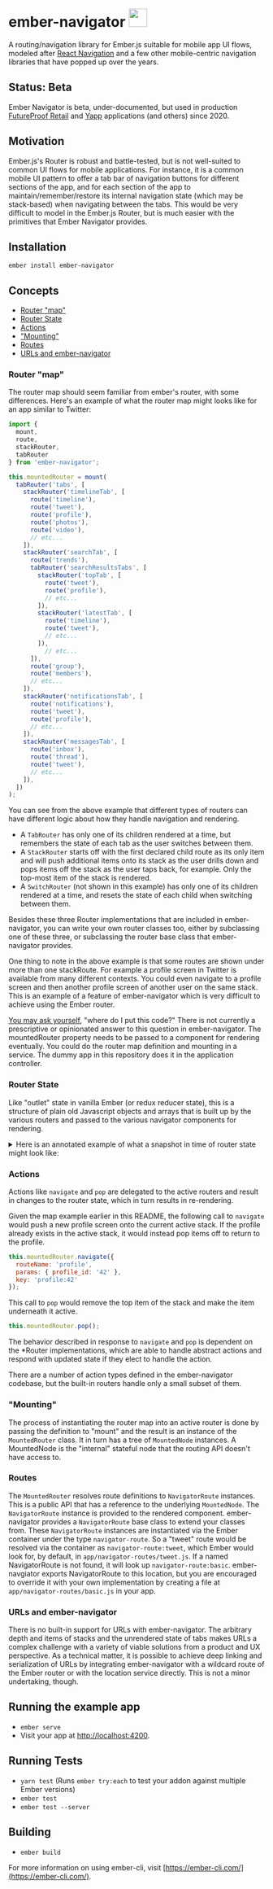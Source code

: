 # ember-navigator <img src="https://raw.githubusercontent.com/machty/ember-navigator/master/tests/dummy/public/ember-navigator-mark.svg" width=36 height=36 />

A routing/navigation library for Ember.js suitable for mobile app UI flows, modeled after
[React Navigation](https://reactnavigation.org/) and a few other mobile-centric navigation
libraries that have popped up over the years.

## Status: Beta

Ember Navigator is beta, under-documented, but used in production
[FutureProof Retail](https://github.com/futureproofRetail/)
and [Yapp](https://github.com/yappbox) applications (and others) since 2020.

## Motivation

Ember.js's Router is robust and battle-tested, but is not well-suited to common UI flows for mobile
applications. For instance, it is a common mobile UI pattern to offer a tab bar of navigation buttons
for different sections of the app, and for each section of the app to maintain/remember/restore
its internal navigation state (which may be stack-based) when navigating between the tabs. This would
be very difficult to model in the Ember.js Router, but is much easier with the primitives that
Ember Navigator provides.

## Installation

`ember install ember-navigator`

## Concepts

- [Router "map"](#router-map)
- [Router State](#router-state)
- [Actions](#actions)
- ["Mounting"](#-mounting-)
- [Routes](#routes)
- [URLs and ember-navigator](#urls-and-ember-navigator)

### Router "map"

The router map should seem familiar from ember's router, with some differences. Here's an example of what the router
map might looks like for an app similar to Twitter:

```js
import {
  mount,
  route,
  stackRouter,
  tabRouter
} from 'ember-navigator';

this.mountedRouter = mount(
  tabRouter('tabs', [
    stackRouter('timelineTab', [
      route('timeline'),
      route('tweet'),
      route('profile'),
      route('photos'),
      route('video'),
      // etc...
    ]),
    stackRouter('searchTab', [
      route('trends'),
      tabRouter('searchResultsTabs', [
        stackRouter('topTab', [
          route('tweet'),
          route('profile'),
          // etc...
        ]),
        stackRouter('latestTab', [
          route('timeline'),
          route('tweet'),
          // etc...
        ]),
          // etc...
      ]),
      route('group'),
      route('members'),
      // etc...
    ]),
    stackRouter('notificationsTab', [
      route('notifications'),
      route('tweet'),
      route('profile'),
      // etc...
    ]),
    stackRouter('messagesTab', [
      route('inbox'),
      route('thread'),
      route('tweet'),
      // etc...
    ]),
  ])
);
```

You can see from the above example that different types of routers can have different logic about how they handle
navigation and rendering.

* A `TabRouter` has only one of its children rendered at a time, but remembers the state of each tab as the user switches between them.
* A `StackRouter` starts off with the first declared child route as its only item and will push additional items onto its stack as the user drills down and pops items off the stack as the user taps back, for example. Only the top-most item of the stack is rendered.  
* A `SwitchRouter` (not shown in this example) has only one of its children rendered at a time, and resets the state of each child when switching between them.

Besides these three Router implementations that are included in ember-navigator, you can write your own router classes too, either by subclassing one of these three, or subclassing the router base class that ember-navigator provides.

One thing to note in the above example is that some routes are shown under more than one stackRoute. For example a profile screen in Twitter is available from many different contexts. You could even navigate to a profile screen and then another profile screen of another user on the same stack. This is an example of a feature of ember-navigator which is very difficult to achieve using the Ember router.

[You may ask yourself][1], "where do  I put this code?" There is not currently a prescriptive or opinionated answer to this question in ember-navigator. The mountedRouter property needs to be passed to a component for rendering eventually. You could do the router map definition and mounting in a service. The dummy app in this repository does it in the application controller.

### Router State

Like "outlet" state in vanilla Ember (or redux reducer state), this is a structure of plain old Javascript objects and arrays
that is built up by the various routers and passed to the various navigator components for rendering.

<details>
  <summary>Here is an annotated example of what a snapshot in time of router state might look like:</summary>

```js
{
  // The routeName corresponds to the name given in the router map
  "routeName": "tabs",
  // The `index` designates which child route is active -- in this case, it is the first tab
  "index": 0,
  // The key property should uniquely identify this route and it's content. Routers may use
  // this information for navigation purposes.
  "key": "TabRouter",
  // The component name that will be used to render this node of the router
  "componentName": "ecr-switch",
  // The children of this node, i.e. the various tabs, in order
  "routes": [
    {
      "key": "timelineTab",
      // The index at this level indicates that the second item of this stack route is active
      "index": 1,
      // The children of this node, i.e. the items in this stack
      "routes": [
        {
          // Params are used by the route and component to fetch & render the appropriate content
          "params": {
            "timeline_id": "bf98e08e-d286-46c7-9faa-780e8ff69ce9"
          },
          // Corresponds to the string provided in the router map
          "routeName": "timeline",
          "key": "timeline:bf98e08e-d286-46c7-9faa-780e8ff69ce9",
          "componentName": "timeline"
        },
        // This is the active tab, so the item below represents the active route that should
        // currently be rendered to the screen. i.e. the user is looking at a tweet
        {
          "params": {
            "tweet_id": "f2ee81ef-3291-4397-877e-2a27a50a19bc"
          },
          "routeName": "tweet",
          "key": "tweet:f2ee81ef-3291-4397-877e-2a27a50a19bc",
          "componentName": "tweet"
        }
      ],
      "componentName": "ecr-stack",
      "params": {},
      "routeName": "timelineTab"
    },
    {
      "key": "searchTab",
      "index": 0,
      "routes": [
        {
          "params": {},
          "routeName": "trends",
          "key": "trends",
          "componentName": "trends"
        }
      ],
      "componentName": "ecr-stack",
      "params": {},
      "routeName": "searchTab",
    },
    {
      "key": "notificationsTab",
      "index": 0,
      "routes": [
        {
          "params": {},
          "routeName": "notifications",
          "key": "notifications",
          "componentName": "notifications"
        }
      ],
      "componentName": "ecr-stack",
      "params": {},
      "routeName": "notificationsTab",
    },
    // Note that while the messages tab is not currently active and therefor is not rendered to
    // to the screen, it has two children (inbox > thread). When the user does switch to this
    // tab, she will be looking at the thread,
    {
      "key": "messagesTab",
      "index": 1,
      "routes": [
        {
          "params": {},
          "routeName": "inbox",
          "key": "inbox",
          "componentName": "inbox"
        },
        {
          "params": {
            "thread_id": "31b489e4-9e91-43bc-a7dc-0060dd8434b1"
          },
          "routeName": "thread",
          "key": "thread:31b489e4-9e91-43bc-a7dc-0060dd8434b1",
          "componentName": "thread"
        }
      ],
      "componentName": "ecr-stack",
      "params": {},
      "routeName": "messagesTab"
    }
  ]
}
```
</details>


### Actions

Actions like `navigate` and `pop` are delegated to the active routers and result in changes to the router state, which in turn
results in re-rendering.

Given the map example earlier in this README, the following call to `navigate` would push a new profile screen onto the current active stack. If the profile already exists in the active stack, it would instead pop items off to return to the profile.

```js
this.mountedRouter.navigate({
  routeName: 'profile',
  params: { profile_id: '42' },
  key: 'profile:42'
});
```

This call to `pop` would remove the top item of the stack and make the item underneath it active.

```js
this.mountedRouter.pop();
```

The behavior described in response to `navigate` and `pop` is dependent on the *Router implementations, which are able to handle abstract actions and respond with updated state if they elect to handle the action.

There are a number of action types defined in the ember-navigator codebase, but the built-in routers handle only a small subset of them.

### "Mounting"

The process of instantiating the router map into an active router is done by passing the definition to "mount" and the result is
an instance of the `MountedRouter` class. It in turn has a tree of `MountedNode` instances. A MountedNode is the "internal"
stateful node that the routing API doesn't have access to.

### Routes

The `MountedRouter` resolves route definitions to `NavigatorRoute` instances. This is a public API that has a reference to the underlying
`MountedNode`. The `NavigatorRoute` instance is provided to the rendered component. ember-navigator provides a `NavigatorRoute` base class
to extend your classes from. These `NavigatorRoute` instances are instantiated via the Ember container under the type `navigator-route`.
So a "tweet" route would be resolved via the container as `navigator-route:tweet`, which Ember would look for, by default, in
`app/navigator-routes/tweet.js`. If a named NavigatorRoute is not found, it will look up `navigator-route:basic`. ember-navgiator
exports NavigatorRoute to this location, but you are encouraged to override it with your own implementation by creating a file at
`app/navigator-routes/basic.js` in your app.

### URLs and ember-navigator

There is no built-in support for URLs with ember-navigator. The arbitrary depth and items of stacks and the unrendered state of
tabs makes URLs a complex challenge with a variety of viable solutions from a product and UX perspective.  As a technical matter,
it is possible to achieve deep linking and serialization of URLs by integrating ember-navigator with a wildcard route of the
Ember router or with the location service directly. This is not a minor undertaking, though.

## Running the example app

* `ember serve`
* Visit your app at [http://localhost:4200](http://localhost:4200).

## Running Tests

* `yarn test` (Runs `ember try:each` to test your addon against multiple Ember versions)
* `ember test`
* `ember test --server`

## Building

* `ember build`

For more information on using ember-cli, visit [https://ember-cli.com/](https://ember-cli.com/).

[1]: https://youtu.be/5IsSpAOD6K8?t=48
